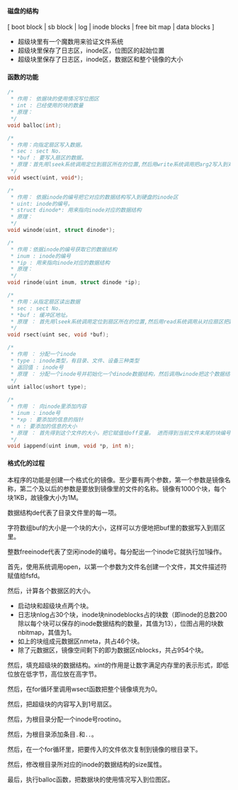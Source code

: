 #### 磁盘的结构

[ boot block | sb block | log | inode blocks | free bit map | data blocks ] 

- 超级块里有一个魔数用来验证文件系统
- 超级块里保存了日志区，inode区，位图区的起始位置
- 超级块里保存了日志区，inode区，数据区和整个镜像的大小

#### 函数的功能

```c
/*
 * 作用： 依据块的使用情况写位图区
 * int : 已经使用的块的数量
 * 原理： 
 */
void balloc(int);                                                       

/*
 * 作用：向指定扇区写入数据。
 * sec : sect No.
 * *buf : 要写入扇区的数据。
 * 原理：首先用lseek系统调用定位到扇区所在的位置,然后用write系统调用把arg2写入到对应扇区。
 */
void wsect(uint, void*);  

/*
 * 作用： 依据inode的编号把它对应的数据结构写入到硬盘的inode区
 * uint: inode的编号。
 * struct dinode*: 用来指向inode对应的数据结构
 * 原理：
 */
void winode(uint, struct dinode*);                                       

/*
 * 作用：依据inode的编号获取它的数据结构
 * inum : inode的编号
 * *ip : 用来指向inode对应的数据结构
 * 原理：
 */
void rinode(uint inum, struct dinode *ip);                               

/*
 * 作用：从指定扇区读出数据
 * sec : sect No.
 * *buf : 缓冲区地址。
 * 原理 ： 首先用lseek系统调用定位到扇区所在的位置,然后用read系统调用从对应扇区把数据读到缓冲区里。
 */
void rsect(uint sec, void *buf);                                         

/*
 * 作用 ： 分配一个inode
 * type : inode类型，有目录、文件、设备三种类型
 * 返回值 : inode号
 * 原理 ： 分配一个inode号并初始化一个dinode数据结构，然后调用winode把这个数据结构写入到inode区里inode号对应的位置。
 */
uint ialloc(ushort type);                                               

/*
 * 作用 ： 向inode里添加内容
 * inum : inode号
 * *xp : 要添加的信息的指针
 * n : 要添加的信息的大小
 * 原理 ： 首先得到这个文件的大小，把它赋值给off变量。 进而得到当前文件末尾的块编号fbn，进而得到分配的块号x。然后以buf为缓冲区，把不大于1个块的内容写入x号块。调整n,off,p的值，并持续循环，直到把所有的内容都写到块里。最后，修改inode的属性，并调用winode把inode的信息再写回磁盘。
 */
void iappend(uint inum, void *p, int n);
```

#### 格式化的过程

本程序的功能是创建一个格式化的镜像。至少要有两个参数，第一个参数是镜像名称，第二个及以后的参数是要放到镜像里的文件的名称。镜像有1000个块，每个块1KB，故镜像大小为1M。

数据结构de代表了目录文件里的每一项。

字符数组buf的大小是一个块的大小，这样可以方便地把buf里的数据写入到扇区里。

整数freeinode代表了空闲inode的编号。每分配出一个inode它就执行加1操作。

首先，使用系统调用open，以第一个参数为文件名创建一个文件，其文件描述符赋值给fsfd。

然后，计算各个数据区的大小。

- 启动块和超级块点两个块。
- 日志块nlog占30个块，inode块ninodeblocks占的块数（即inode的总数200除以每个块可以保存的inode数据结构的数量，其值为13），位图占用的块数nbitmap，其值为1。
- 如上的块组成元数据区nmeta，共占46个块。
- 除了元数据区，镜像空间剩下的即为数据区nblocks，共占954个块。

然后，填充超级块的数据结构。xint的作用是让数字满足内存里的表示形式，即低位放在低字节，高位放在高字节。

然后，在for循环里调用wsect函数把整个镜像填充为0。

然后，把超级块的内容写入到1号扇区。

然后，为根目录分配一个inode号rootino。

然后，为根目录添加条目`.`和`..`。

然后，在一个for循环里，把要传入的文件依次复制到镜像的根目录下。

然后，修改根目录所对应的inode的数据结构的size属性。

最后，执行balloc函数，把数据块的使用情况写入到位图区。